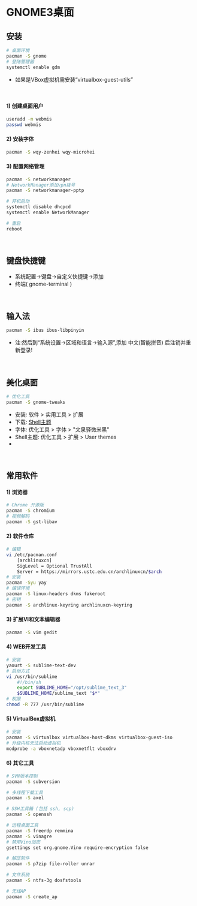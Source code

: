# GNOME3桌面

## 安装
``` bash
# 桌面环境
pacman -S gnome
# 登陆管理器
systemctl enable gdm
```
- 如果是VBox虚拟机需安装“virtualbox-guest-utils”

<br/>

#### 1) 创建桌面用户
``` bash
useradd -m webmis
passwd webmis
```

#### 2) 安装字体
``` bash
pacman -S wqy-zenhei wqy-microhei
```

#### 3) 配置网络管理
``` bash
pacman -S networkmanager
# NetworkManager添加vpn拨号
pacman -S networkmanager-pptp

# 开机启动
systemctl disable dhcpcd
systemctl enable NetworkManager

# 重启
reboot
```
<br/>

## 键盘快捷键
- 系统配置->键盘->自定义快捷键->添加
- 终端( gnome-terminal )

<br/>

## 输入法
``` bash
pacman -S ibus ibus-libpinyin
```
- 注:然后到“系统设置->区域和语言->输入源”,添加 中文(智能拼音) 后注销并重新登录!

<br/>

## 美化桌面
``` bash
# 优化工具
pacman -S gnome-tweaks
```
- 安装: 软件 > 实用工具 > 扩展
- 下载: [Shell主题](https://github.com/webmiss/gnome-shell)
- 字体: 优化工具 > 字体 > "文泉驿微米黑"
- Shell主题: 优化工具 > 扩展 > User themes
- 

<br/>

## 常用软件
#### 1) 浏览器
``` bash
# Chrome 开源版
pacman -S chromium
# 视频解码
pacman -S gst-libav
```

#### 2) 软件仓库
``` bash
# 编辑
vi /etc/pacman.conf
	[archlinuxcn]
	SigLevel = Optional TrustAll
	Server = https://mirrors.ustc.edu.cn/archlinuxcn/$arch
# 安装
pacman -Syu yay
# 编译环境
pacman -S linux-headers dkms fakeroot
# 密钥
pacman -S archlinux-keyring archlinuxcn-keyring
```

#### 3) 扩展VI和文本编辑器
``` bash
pacman -S vim gedit
```

#### 4) WEB开发工具
``` bash
# 安装
yaourt -S sublime-text-dev
# 启动方式
vi /usr/bin/sublime
	#!/bin/sh
	export SUBLIME_HOME="/opt/sublime_text_3"
	$SUBLIME_HOME/sublime_text "$*"
# 权限
chmod -R 777 /usr/bin/sublime
```

#### 5) VirtualBox虚拟机
``` bash
# 安装
pacman -S virtualbox virtualbox-host-dkms virtualbox-guest-iso
# 升级内核无法启动虚拟机
modprobe -a vboxnetadp vboxnetflt vboxdrv
```

#### 6) 其它工具
``` bash
# SVN版本控制
pacman -S subversion

# 多线程下载工具
pacman -S axel

# SSH工具箱 (包括 ssh, scp)
pacman -S openssh

# 远程桌面工具
pacman -S freerdp remmina
pacman -S vinagre
# 禁用Vino加密
gsettings set org.gnome.Vino require-encryption false

# 解压软件
pacman -S p7zip file-roller unrar

# 文件系统
pacman -S ntfs-3g dosfstools

# 无线AP
pacman -S create_ap
```

<br/><br/>